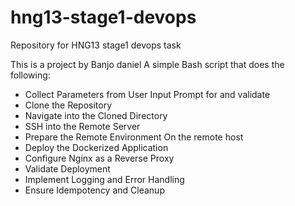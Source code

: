 # hng13-stage1-devops
Repository for HNG13 stage1 devops task

This is a project by Banjo daniel
A simple Bash script that does the following:

* Collect Parameters from User Input Prompt for and validate
* Clone the Repository
* Navigate into the Cloned Directory
* SSH into the Remote Server
* Prepare the Remote Environment On the remote host
* Deploy the Dockerized Application
* Configure Nginx as a Reverse Proxy
* Validate Deployment
* Implement Logging and Error Handling
* Ensure Idempotency and Cleanup
